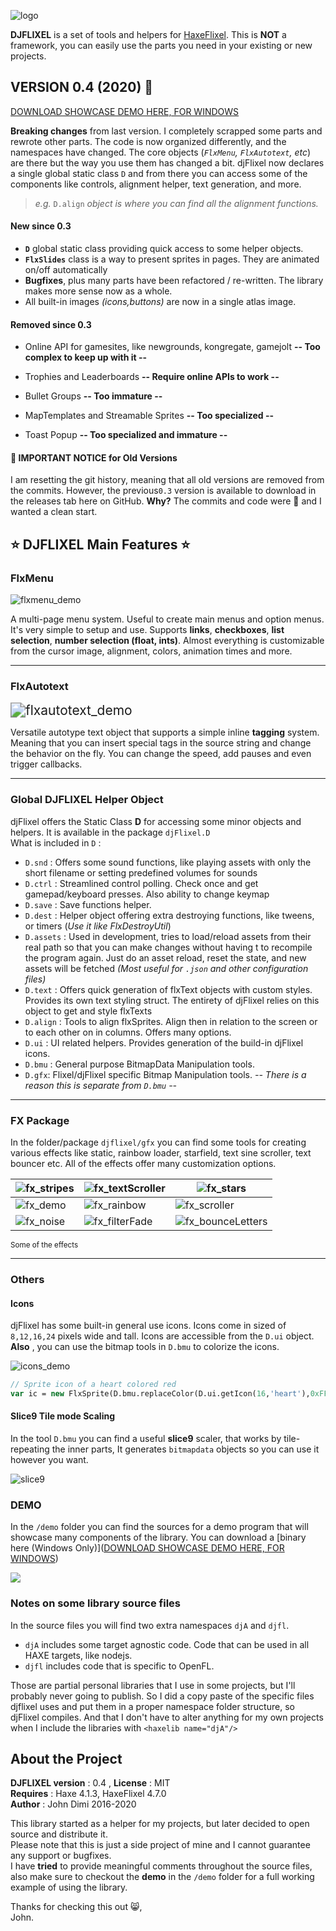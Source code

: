 ![logo](_readme/logo.png)

**DJFLIXEL** is a set of tools and helpers for [HaxeFlixel](https://github.com/HaxeFlixel/flixel). This is **NOT** a framework, you can easily use the parts you need in your existing or new projects.

##  VERSION 0.4 (2020) :pushpin:

[DOWNLOAD SHOWCASE DEMO HERE, FOR WINDOWS](https://1drv.ms/u/s!AodMzJWOMf3gmRlISOGsYfaQMIdh?e=zrdmSV)

**Breaking changes** from last version. I completely scrapped some parts and rewrote other parts. The code is now organized differently, and the namespaces have changed. The core objects (*`FlxMenu`, `FlxAutotext`, etc*) are there but the way you use them has changed a bit. djFlixel now declares a single global static class `D` and from there you can access some of the components like controls, alignment helper, text generation, and more.

> *e.g.* `D.align` *object is where you can find all the alignment functions.*


#### New since 0.3

- **`D`** global static class providing quick access to some helper objects.
- **`FlxSlides`** class is a way to present sprites in pages. They are animated on/off automatically
- **Bugfixes**, plus many parts have been refactored / re-written.  The library makes more sense now as a whole.
- All built-in images *(icons,buttons)* are now in a single atlas image.


#### Removed since 0.3

- Online API for gamesites, like newgrounds, kongregate, gamejolt **-- Too complex to keep up with it  --**

- Trophies and Leaderboards **-- Require online APIs to work --**

- Bullet Groups **-- Too immature --**

- MapTemplates and Streamable Sprites **-- Too specialized --**

- Toast Popup **-- Too specialized and immature --**


#### :snail: IMPORTANT NOTICE for Old Versions

I am resetting the git history, meaning that all old versions are removed from the commits. However, the previous`0.3` version is available to download in the releases tab here on GitHub.  **Why?** The commits and code were 🍝 and I wanted a clean start.



## :star: DJFLIXEL Main Features :star:

### FlxMenu

![flxmenu_demo](_readme/flxmenu.gif)  

A multi-page menu system. Useful to create main menus and option menus. It's very simple to setup and use. Supports **links**, **checkboxes**, **list selection**, **number selection (float, ints)**. Almost everything is customizable from the cursor image, alignment, colors, animation times and more.

---

### FlxAutotext

<img src="_readme/flxautotext.gif" alt="flxautotext_demo" style="zoom:150%;" />  

Versatile autotype text object that supports a simple inline **tagging** system. Meaning that you can insert special tags in the source string and change the behavior on the fly. You can change the speed, add pauses and even trigger callbacks. 

---

### Global DJFLIXEL Helper Object

djFlixel offers the Static Class **D** for accessing some minor objects and helpers. It is available in the package `djFlixel.D`  
What is included in `D` :

- `D.snd` : Offers some sound functions, like playing assets with only the short filename or setting predefined volumes for sounds
- `D.ctrl` : Streamlined control polling. Check once and get gamepad/keyboard presses. Also ability to change keymap
- `D.save` : Save functions helper.
- `D.dest` : Helper object offering extra destroying functions, like tweens, or timers (*Use it like FlxDestroyUtil*)
- `D.assets` : Used in development, tries to load/reload assets from their real path so that you can make changes without having t to recompile the program again. Just do an asset reload, reset the state, and new assets will be fetched *(Most useful for `.json` and other configuration files)*
- `D.text` : Offers quick generation of flxText objects with custom styles. Provides its own text styling struct. The entirety of djFlixel relies on this object to get and style flxTexts
- `D.align` : Tools to align flxSprites. Align then in relation to the screen or to each other on in columns. Offers many options.
- `D.ui` : UI related helpers. Provides generation of the build-in djFlixel icons. 
- `D.bmu` : General purpose BitmapData Manipulation tools.
- `D.gfx`: Flixel/djFlixel specific Bitmap Manipulation tools. *-- There is a reason this is separate from `D.bmu` --*

---

### FX Package

In the folder/package `djflixel/gfx` you can find some tools for creating various effects like static, rainbow loader, starfield, text sine scroller, text bouncer etc. All of the effects offer many customization options.

| ![fx_stripes](_readme/fx_stripes.gif) | ![fx_textScroller](_readme/fx_textScroller.gif) | ![fx_stars](_readme/fx_stars.gif)                 |
| ------------------------------------- | ----------------------------------------------- | ------------------------------------------------- |
| ![fx_demo](_readme/fx_demo.gif)       | ![fx_rainbow](_readme/fx_rainbow.gif)           | ![fx_scroller](_readme/fx_scroller.gif)           |
| ![fx_noise](_readme/fx_noise.gif)     | ![fx_filterFade](_readme/fx_filterFade.gif)     | ![fx_bounceLetters](_readme/fx_bounceLetters.gif) |

  <sup>Some of the effects</sup>

---

### Others

#### Icons

djFlixel has some built-in general use icons. Icons come in sized of `8,12,16,24` pixels wide and tall. Icons are accessible from the `D.ui` object. **Also** , you can use the bitmap tools in `D.bmu` to colorize the icons. 

![icons_demo](_readme/icons_demo.png)  

```haxe
// Sprite icon of a heart colored red
var ic = new FlxSprite(D.bmu.replaceColor(D.ui.getIcon(16,'heart'),0xFFFFFFFF,0xFFFF0000));
```

#### Slice9 Tile mode Scaling 

In the tool `D.bmu` you can find a useful **slice9** scaler, that works by tile-repeating the inner parts, It generates `bitmapdata` objects so you can use it however you want.  

![slice9](_readme/slice9.png) 


### DEMO

In the `/demo` folder you can find the sources for a demo program that will showcase many components of the library. You can download a [binary here (Windows Only)]([DOWNLOAD SHOWCASE DEMO HERE, FOR WINDOWS](https://1drv.ms/u/s!AodMzJWOMf3gmRlISOGsYfaQMIdh?e=zrdmSV))

![](_readme/demo_title.gif)



### Notes on some library source files

In the source files you will find two extra namespaces `djA` and `djfl`. 

- `djA` includes some target agnostic code. Code that can be used in all HAXE targets, like nodejs.
- `djfl` includes code that is specific to OpenFL.

Those are partial personal libraries that I use in some projects, but I'll probably never going to publish. So I did a copy paste of the specific files djflixel uses and put them in a proper namespace folder structure, so djFlixel compiles. And that I don't have to alter anything for my own projects when I include the libraries with `<haxelib name="djA"/>`


## About the Project

**DJFLIXEL version** : 0.4 , **License** : MIT  
**Requires** : Haxe 4.1.3, HaxeFlixel 4.7.0  
**Author** : John Dimi 2016-2020

This library started as a helper for my projects, but later decided to open source and distribute it.  
Please note that this is just a side project of mine and I cannot guarantee any support or bugfixes.   
I have **tried** to provide meaningful comments throughout the source files, also make sure to checkout the **demo** in the `/demo` folder for a full working example of using the library.

Thanks for checking this out :smile_cat:,  
John.